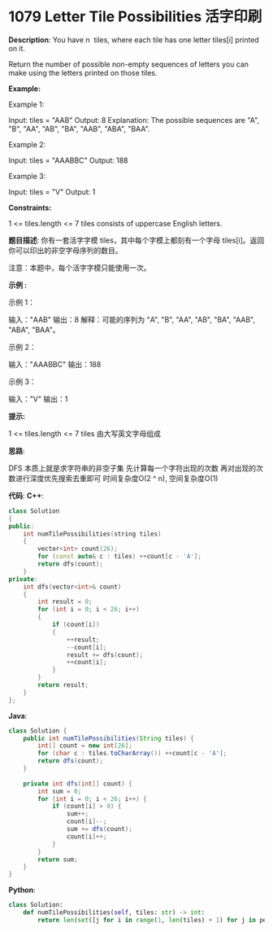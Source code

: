# 1079 Letter Tile Possibilities 活字印刷

__Description__:
You have n  tiles, where each tile has one letter tiles[i] printed on it.

Return the number of possible non-empty sequences of letters you can make using the letters printed on those tiles.

__Example:__

Example 1:

Input: tiles = "AAB"
Output: 8
Explanation: The possible sequences are "A", "B", "AA", "AB", "BA", "AAB", "ABA", "BAA".

Example 2:

Input: tiles = "AAABBC"
Output: 188

Example 3:

Input: tiles = "V"
Output: 1

__Constraints:__

1 <= tiles.length <= 7
tiles consists of uppercase English letters.

__题目描述__:
你有一套活字字模 tiles，其中每个字模上都刻有一个字母 tiles[i]。返回你可以印出的非空字母序列的数目。

注意：本题中，每个活字字模只能使用一次。

__示例 :__

示例 1：

输入："AAB"
输出：8
解释：可能的序列为 "A", "B", "AA", "AB", "BA", "AAB", "ABA", "BAA"。

示例 2：

输入："AAABBC"
输出：188

示例 3：

输入："V"
输出：1

__提示:__

1 <= tiles.length <= 7
tiles 由大写英文字母组成

__思路__:

DFS
本质上就是求字符串的非空子集
先计算每一个字符出现的次数
再对出现的次数进行深度优先搜索去重即可
时间复杂度O(2 ^ n), 空间复杂度O(1)

__代码__:
__C++__:

```C++
class Solution 
{
public:
    int numTilePossibilities(string tiles) 
    {
        vector<int> count(26);
        for (const auto& c : tiles) ++count[c - 'A'];
        return dfs(count);
    }
private:
    int dfs(vector<int>& count)
    {
        int result = 0;
        for (int i = 0; i < 26; i++)
        {
            if (count[i])
            {
                ++result;
                --count[i];
                result += dfs(count);
                ++count[i];
            }
        }
        return result;
    }
};
```

__Java__:

```Java
class Solution {
    public int numTilePossibilities(String tiles) {
        int[] count = new int[26];
        for (char c : tiles.toCharArray()) ++count[c - 'A'];
        return dfs(count);
    }
    
    private int dfs(int[] count) {
        int sum = 0;
        for (int i = 0; i < 26; i++) {
            if (count[i] > 0) {
                sum++;
                count[i]--;
                sum += dfs(count);
                count[i]++;
            }
        }
        return sum;
    }
}
```

__Python__:

```Python
class Solution:
    def numTilePossibilities(self, tiles: str) -> int:
        return len(set([j for i in range(1, len(tiles) + 1) for j in permutations(tiles, i)]))
```
